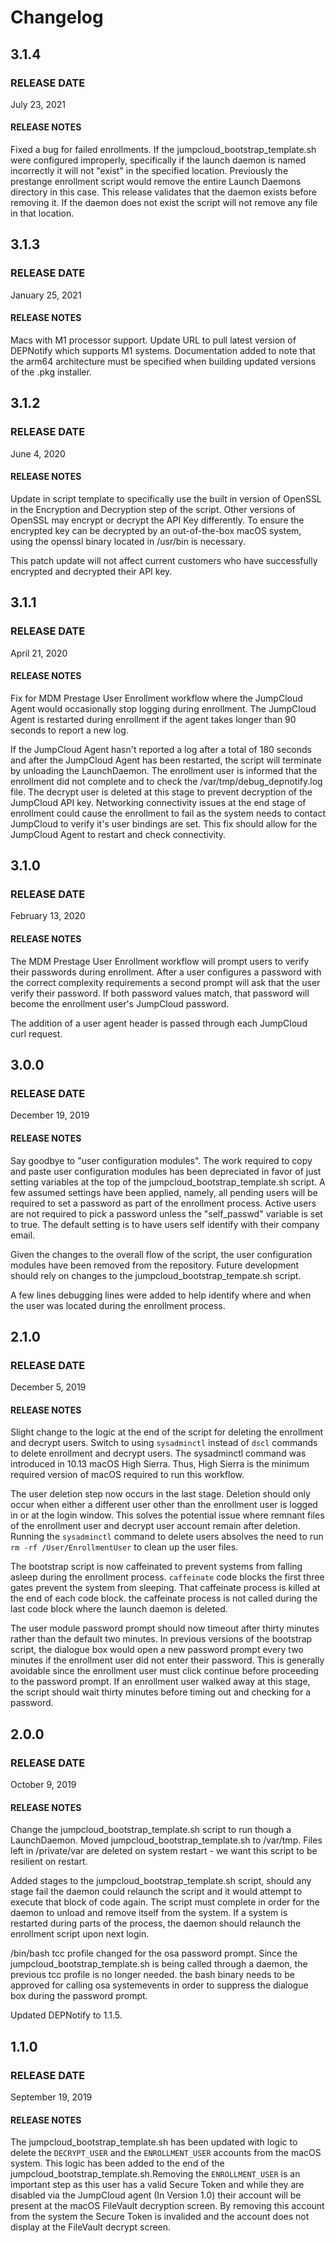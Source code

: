 # Changelog

## 3.1.4

### RELEASE DATE

July 23, 2021

#### RELEASE NOTES

Fixed a bug for failed enrollments. If the jumpcloud_bootstrap_template.sh were configured improperly, specifically if the launch daemon is named incorrectly it will not "exist" in the specified location. Previously the prestange enrollment script would remove the entire Launch Daemons directory in this case. This release validates that the daemon exists before removing it. If the daemon does not exist the script will not remove any file in that location.

## 3.1.3

### RELEASE DATE

January 25, 2021

#### RELEASE NOTES

Macs with M1 processor support. Update URL to pull latest version of DEPNotify which supports M1 systems. Documentation added to note that the arm64 architecture must be specified when building updated versions of the .pkg installer.

## 3.1.2

### RELEASE DATE

June 4, 2020

#### RELEASE NOTES

Update in script template to specifically use the built in version of OpenSSL in the Encryption and Decryption step of the script. Other versions of OpenSSL may encrypt or decrypt the API Key differently. To ensure the encrypted key can be decrypted by an out-of-the-box macOS system, using the openssl binary located in /usr/bin is necessary.

This patch update will not affect current customers who have successfully encrypted and decrypted their API key.

## 3.1.1

### RELEASE DATE

April 21, 2020

#### RELEASE NOTES

Fix for MDM Prestage User Enrollment workflow where the JumpCloud Agent would occasionally stop logging during enrollment. The JumpCloud Agent is restarted during enrollment if the agent takes longer than 90 seconds to report a new log.

If the JumpCloud Agent hasn't reported a log after a total of 180 seconds and after the JumpCloud Agent has been restarted, the script will terminate by unloading the LaunchDaemon. The enrollment user is informed that the enrollment did not complete and to check the /var/tmp/debug_depnotify.log file. The decrypt user is deleted at this stage to prevent decryption of the JumpCloud API key. Networking connectivity issues at the end stage of enrollment could cause the enrollment to fail as the system needs to contact JumpCloud to verify it's user bindings are set. This fix should allow for the JumpCloud Agent to restart and check connectivity.

## 3.1.0

### RELEASE DATE

February 13, 2020

#### RELEASE NOTES

The MDM Prestage User Enrollment workflow will prompt users to verify their passwords during enrollment. After a user configures a password with the correct complexity requirements a second prompt will ask that the user verify their password. If both password values match, that password will become the enrollment user's JumpCloud password.

The addition of a user agent header is passed through each JumpCloud curl request.

## 3.0.0

### RELEASE DATE

December 19, 2019

#### RELEASE NOTES

Say goodbye to "user configuration modules". The work required to copy and paste user configuration modules has been depreciated in favor of just setting variables at the top of the jumpcloud_bootstrap_template.sh script. A few assumed settings have been applied, namely, all pending users will be required to set a password as part of the enrollment process. Active users are not required to pick a password unless the "self_passwd" variable is set to true. The default setting is to have users self identify with their company email.

Given the changes to the overall flow of the script, the user configuration modules have been removed from the repository. Future development should rely on changes to the jumpcloud_bootstrap_tempate.sh script.

A few lines debugging lines were added to help identify where and when the user was located during the enrollment process.

## 2.1.0

### RELEASE DATE

December 5, 2019

#### RELEASE NOTES

Slight change to the logic at the end of the script for deleting the enrollment and decrypt users. Switch to using `sysadminctl` instead of `dscl` commands to delete enrollment and decrypt users. The sysadminctl command was introduced in 10.13 macOS High Sierra. Thus, High Sierra is the minimum required version of macOS required to run this workflow.

The user deletion step now occurs in the last stage. Deletion should only occur when either a different user other than the enrollment user is logged in or at the login window. This solves the potential issue where remnant files of the enrollment user and decrypt user account remain after deletion. Running the `sysadminctl` command to delete users absolves the need to run `rm -rf /User/EnrollmentUser` to clean up the user files.

The bootstrap script is now caffeinated to prevent systems from falling asleep during the enrollment process. `caffeinate` code blocks the first three gates prevent the system from sleeping. That caffeinate process is killed at the end of each code block. the caffeinate process is not called during the last code block where the launch daemon is deleted.

The user module password prompt should now timeout after thirty minutes rather than the default two minutes. In previous versions of the bootstrap script, the dialogue box would open a new password prompt every two minutes if the enrollment user did not enter their password. This is generally avoidable since the enrollment user must click continue before proceeding to the password prompt. If an enrollment user walked away at this stage, the script should wait thirty minutes before timing out and checking for a password.

## 2.0.0

### RELEASE DATE

October 9, 2019

#### RELEASE NOTES

Change the jumpcloud_bootstrap_template.sh script to run though a LaunchDaemon. Moved jumpcloud_bootstrap_template.sh to /var/tmp. Files left in /private/var are deleted on system restart - we want this script to be resilient on restart.

Added stages to the jumpcloud_bootstrap_template.sh script, should any stage fail the daemon could relaunch the script and it would attempt to execute that block of code again. The script must complete in order for the daemon to unload and remove itself from the system. If a system is restarted during parts of the process, the daemon should relaunch the enrollment script upon next login.

/bin/bash tcc profile changed for the osa password prompt. Since the jumpcloud_bootstrap_template.sh is being called through a daemon, the previous tcc profile is no longer needed. the bash binary needs to be approved for calling osa systemevents in order to suppress the dialogue box during the password prompt.

Updated DEPNotify to 1.1.5.

## 1.1.0

### RELEASE DATE

September 19, 2019

#### RELEASE NOTES

The jumpcloud_bootstrap_template.sh has been updated with logic to delete the `DECRYPT_USER` and the `ENROLLMENT_USER` accounts from the macOS system. This logic has been added to the end of the jumpcloud_bootstrap_template.sh.Removing the `ENROLLMENT_USER` is an important step as this user has a valid Secure Token and while they are disabled via the JumpCloud agent (In Version 1.0) their account will be present at the macOS FileVault decryption screen. By removing this account from the system the Secure Token is invalided and the account does not display at the FileVault decrypt screen.
